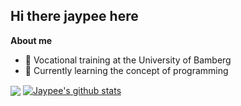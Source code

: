 ## Hi there jaypee here 

<!--
**develcooking/develcooking** is a ✨ _special_ ✨ repository because its `README.md` (this file) appears on your GitHub profile.

Here are some ideas to get you started:

- 🔭 I’m currently working on ...
- 🌱 I’m currently learning ...
- 👯 I’m looking to collaborate on ...
- 🤔 I’m looking for help with ...
- 💬 Ask me about ...
- 📫 How to reach me: ...
- 😄 Pronouns: ...
- ⚡ Fun fact: ...
-->
**About me**
- 🔭 Vocational training at the University of Bamberg
- 🌱 Currently learning the concept of programming

<a href="https://github.com/anuraghazra/github-readme-stats"><img align="center" src="https://github-readme-stats.vercel.app/api/top-langs/?username=develcooking&layout=compact&hide_border=true&" /></a>  <a href="https://github.com/anuraghazra/github-readme-stats"><img align="center" src="https://github-readme-stats.vercel.app/api?username=develcooking&show_icons=true&include_all_commits=true&hide_border=true&hide_rank=true" alt="Jaypee's github stats" /></a> 
